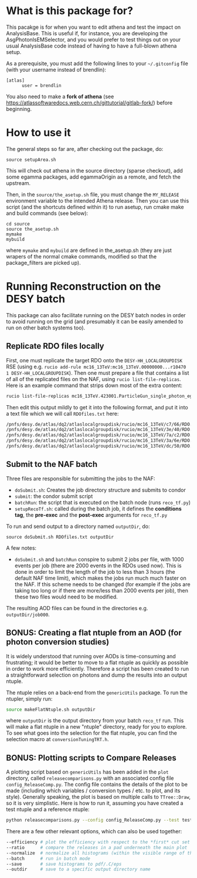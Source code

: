 What is this package for?
============================

This pacakge is for when you want to edit athena and test the impact on AnalysisBase. This is useful if,
for instance, you are developing the AsgPhotonIsEMSelector, and you would prefer to test things out on your
usual AnalysisBase code instead of having to have a full-blown athena setup.

As a prerequisite, you must add the following lines to your `~/.gitconfig` file (with your username instead of brendlin):
```
[atlas]
      user = brendlin
```

You also need to make a **fork of athena** (see https://atlassoftwaredocs.web.cern.ch/gittutorial/gitlab-fork/) before beginning.

How to use it
=============================

The general steps so far are, after checking out the package, do:
 
 ```
 source setupArea.sh
 ```
 
This will check out athena in the source directory (sparse checkout), add some egamma packages,
add egammaOrigin as a remote, and fetch the upstream.

Then, in the `source/the_asetup.sh` file, you must change the `MY_RELEASE` environment variable to the intended Athena release. Then you can use this script (and the shortcuts defined within it) to run asetup, run cmake make and build commands (see below):

 
 ```
 cd source
 source the_asetup.sh
 mymake
 mybuild
 ```
 
 where `mymake` and `mybuild` are defined in the_asetup.sh (they are just wrapers of the normal cmake commands, modified so that the package_filters are picked up).

Running Reconstruction on the DESY batch
============
This package can also facilitate running on the DESY batch nodes in order to avoid running on the grid (and presumably it can be easily amended to run on other batch systems too).

Replicate RDO files locally
---------

First, one must replicate the target RDO onto the `DESY-HH_LOCALGROUPDISK` RSE (using e.g. `rucio add-rule mc16_13TeV:mc16_13TeV.00000000...r10470 1 DESY-HH_LOCALGROUPDISK`). Then one must prepare a file that contains a list of all of the replicated files on the NAF, using `rucio list-file-replicas`. Here is an example command that strips down most of the extra content:

```bash
rucio list-file-replicas mc16_13TeV.423001.ParticleGun_single_photon_egammaET.recon.RDO.e3566_s3113_r10470 | grep DESY-HH_LOCALGROUPDISK | sort | cut -d'|' -f6,8 | sed 's/[ \t]*$//'
```

Then edit this output mildly to get it into the following format, and put it into a text file which we will call `RDOfiles.txt` here:
```bash
/pnfs/desy.de/atlas/dq2/atlaslocalgroupdisk/rucio/mc16_13TeV/c7/66/RDO.14016886._000001.pool.root.1
/pnfs/desy.de/atlas/dq2/atlaslocalgroupdisk/rucio/mc16_13TeV/3e/40/RDO.14016886._000002.pool.root.1
/pnfs/desy.de/atlas/dq2/atlaslocalgroupdisk/rucio/mc16_13TeV/7a/c2/RDO.14016886._000003.pool.root.1
/pnfs/desy.de/atlas/dq2/atlaslocalgroupdisk/rucio/mc16_13TeV/3a/6e/RDO.14016886._000004.pool.root.1
/pnfs/desy.de/atlas/dq2/atlaslocalgroupdisk/rucio/mc16_13TeV/dc/50/RDO.14016886._000005.pool.root.1
```

Submit to the NAF batch
--------

Three files are responsible for submitting the jobs to the NAF:
 - `doSubmit.sh`: Creates the job directory structure and submits to condor
 - `submit`: the condor submit script
 - `batchRun`: the script that is executed on the batch node (runs `reco_tf.py`)
 - `setupRecoTf.sh`: called during the batch job, it defines the **conditions tag**, the **pre-exec** and the **post-exec** arguments for `reco_tf.py`

To run and send output to a directory named `outputDir`, do:
```
source doSubmit.sh RDOfiles.txt outputDir
```

A few notes:
 - `doSubmit.sh` and `batchRun` conspire to submit 2 jobs per file, with 1000 events per job (there are 2000 events in the RDOs used now). This is done in order to limit the length of the job to less than 3 hours (the default NAF time limit), which makes the jobs run much much faster on the NAF. If this scheme needs to be changed (for example if the jobs are taking too long or if there are more/less than 2000 events per job), then these two files would need to be modified.

The resulting AOD files can be found in the directories e.g. `outputDir/job000`.

BONUS: Creating a flat ntuple from an AOD (for photon conversion studies)
--------
It is widely understood that running over AODs is time-consuming and frustrating; it would be better to move to a flat ntuple as quickly as possible in order to work more efficiently. Therefore a script has been created to run a straightforward selection on photons and dump the results into an output ntuple.

The ntuple relies on a back-end from the `genericUtils` package. To run the ntupler, simply run:

```bash
source makeFlatNtuple.sh outputDir
```
where `outputDir` is the output directory from your batch `reco_tf` run. This will make a flat ntuple in a new "ntuple" directory, ready for you to explore. To see what goes into the selection for the flat ntuple, you can find the selection macro at `conversionTuningTRT.h`.

BONUS: Plotting scripts to Compare Releases
---------
A plotting script based on `genericUtils` has been added in the `plot` directory, called `releasecomparisons.py` with an associated config file `config_ReleaseComp.py`. The config file contains the details of the plot to be made (including which variables / conversion types / etc. to plot, and its style). Generally speaking, the plot is based on multiple calls to `TTree::Draw`, so it is very simplistic. Here is how to run it, assuming you have created a test ntuple and a reference ntuple:

```bash
python releasecomparisons.py --config config_ReleaseComp.py --test test_ntuple.root --reference ref_ntuple.root
```

There are a few other relevant options, which can also be used together:
```bash
--efficiency # plot the efficiency with respect to the *first* cut set specified in the cutcomparisons dict
--ratio      # compare the releases in a pad underneath the main plot
--normalize  # normalize all histograms (within the visible range of the histogram, i.e. not including overflows)
--batch      # run in batch mode
--save       # save histograms to pdf/.C/eps
--outdir     # save to a specific output directory name
```